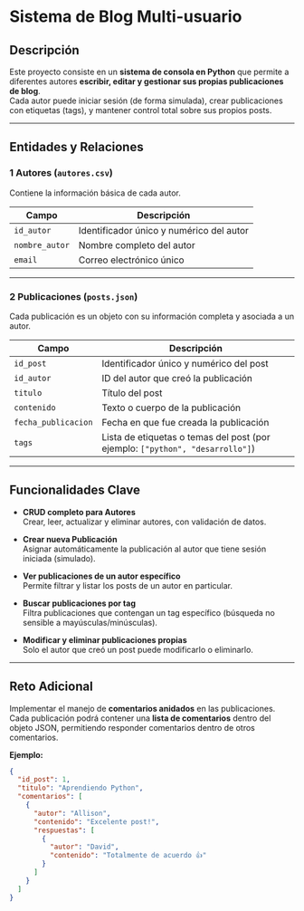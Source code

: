 #  Sistema de Blog Multi-usuario 

##  Descripción
Este proyecto consiste en un **sistema de consola en Python** que permite a diferentes autores **escribir, editar y gestionar sus propias publicaciones de blog**.  
Cada autor puede iniciar sesión (de forma simulada), crear publicaciones con etiquetas (tags), y mantener control total sobre sus propios posts.

---

##  Entidades y Relaciones

### 1️ **Autores (`autores.csv`)**
Contiene la información básica de cada autor.

| Campo | Descripción |
|--------|--------------|
| `id_autor` | Identificador único y numérico del autor |
| `nombre_autor` | Nombre completo del autor |
| `email` | Correo electrónico único |

---

### 2️ **Publicaciones (`posts.json`)**
Cada publicación es un objeto con su información completa y asociada a un autor.

| Campo | Descripción |
|--------|--------------|
| `id_post` | Identificador único y numérico del post |
| `id_autor` | ID del autor que creó la publicación |
| `titulo` | Título del post |
| `contenido` | Texto o cuerpo de la publicación |
| `fecha_publicacion` | Fecha en que fue creada la publicación |
| `tags` | Lista de etiquetas o temas del post (por ejemplo: `["python", "desarrollo"]`) |

---

##  Funcionalidades Clave

-  **CRUD completo para Autores**  
  Crear, leer, actualizar y eliminar autores, con validación de datos.

-  **Crear nueva Publicación**  
  Asignar automáticamente la publicación al autor que tiene sesión iniciada (simulado).

-  **Ver publicaciones de un autor específico**  
  Permite filtrar y listar los posts de un autor en particular.

-  **Buscar publicaciones por tag**  
  Filtra publicaciones que contengan un tag específico (búsqueda no sensible a mayúsculas/minúsculas).

-  **Modificar y eliminar publicaciones propias**  
  Solo el autor que creó un post puede modificarlo o eliminarlo.

---

##  Reto Adicional

Implementar el manejo de **comentarios anidados** en las publicaciones.  
Cada publicación podrá contener una **lista de comentarios** dentro del objeto JSON, permitiendo responder comentarios dentro de otros comentarios.

**Ejemplo:**
```json
{
  "id_post": 1,
  "titulo": "Aprendiendo Python",
  "comentarios": [
    {
      "autor": "Allison",
      "contenido": "Excelente post!",
      "respuestas": [
        {
          "autor": "David",
          "contenido": "Totalmente de acuerdo 👍"
        }
      ]
    }
  ]
}
